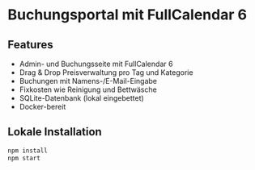 # Buchungsportal mit FullCalendar 6

## Features
- Admin- und Buchungsseite mit FullCalendar 6
- Drag & Drop Preisverwaltung pro Tag und Kategorie
- Buchungen mit Namens-/E-Mail-Eingabe
- Fixkosten wie Reinigung und Bettwäsche
- SQLite-Datenbank (lokal eingebettet)
- Docker-bereit

## Lokale Installation

```bash
npm install
npm start
